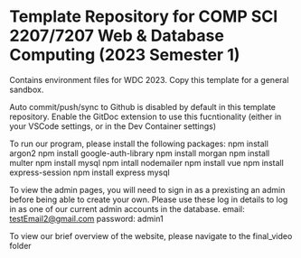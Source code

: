 # Template Repository for COMP SCI 2207/7207 Web & Database Computing (2023 Semester 1)

Contains environment files for WDC 2023. Copy this template for a general sandbox.

Auto commit/push/sync to Github is disabled by default in this template repository.
Enable the GitDoc extension to use this fucntionality (either in your VSCode settings, or in the Dev Container settings)

To run our program, please install the following packages:
    npm install argon2
    npm install google-auth-library
    npm install morgan
    npm install multer
    npm install mysql
    npm intall nodemailer
    npm install vue
    npm install express-session
    npm install express mysql

To view the admin pages, you will need to sign in as a prexisting an admin before being able to create your own. Please use these log in details to log in as one of our current admin accounts in the database.
email: testEmail2@gmail.com
password: admin1

To view our brief overview of the website, please navigate to the final_video folder
